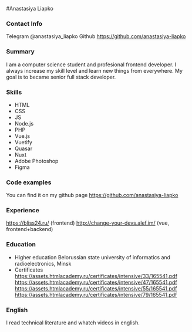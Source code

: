 #Anastasiya Liapko

### Contact Info
Telegram @anastasiya_liapko
Github https://github.com/anastasiya-liapko

### Summary
I am a computer science student and profesional frontend developer. I always increase my skill level and learn new things from everywhere. My goal is to became senior full stack developer.

### Skills
* HTML
* CSS
* JS
* Node.js
* PHP
* Vue.js
* Vuetify
* Quasar
* Nuxt
* Adobe Photoshop
* Figma

### Code examples
You can find it on my github page https://github.com/anastasiya-liapko

### Experience
https://bliss24.ru/ (frontend)
http://change-your-devs.alef.im/ (vue, frontend+backend)

### Education
* Higher education
Belorussian state university of informatics and radioelectronics, Minsk
* Certificates
https://assets.htmlacademy.ru/certificates/intensive/33/165541.pdf
https://assets.htmlacademy.ru/certificates/intensive/47/165541.pdf
https://assets.htmlacademy.ru/certificates/intensive/55/165541.pdf
https://assets.htmlacademy.ru/certificates/intensive/79/165541.pdf

### English
I read technical literature and whatch videos in english.



